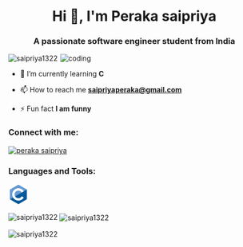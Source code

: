 <h1 align="center">Hi 👋, I'm Peraka saipriya</h1>
<h3 align="center">A passionate software engineer student from India</h3>
<img align="right" alt="coding" width="400"src="https://user-images.githubusercontent.com/55389276/140866485-8fb1c876-9a8f-4d6a-98dc-08c4981eaf70.gif">
<p align="left"> <img src="https://komarev.com/ghpvc/?username=saipriya1322&label=Profile%20views&color=0e75b6&style=flat" alt="saipriya1322" /> </p>

- 🌱 I’m currently learning **C**

- 📫 How to reach me **saipriyaperaka@gmail.com**

- ⚡ Fun fact **I am funny**

<h3 align="left">Connect with me:</h3>
<p align="left">
<a href="https://linkedin.com/in/peraka saipriya" target="blank"><img align="center" src="https://raw.githubusercontent.com/rahuldkjain/github-profile-readme-generator/master/src/images/icons/Social/linked-in-alt.svg" alt="peraka saipriya" height="30" width="40" /></a>
</p>

<h3 align="left">Languages and Tools:</h3>
<p align="left"> <a href="https://www.cprogramming.com/" target="_blank" rel="noreferrer"> <img src="https://raw.githubusercontent.com/devicons/devicon/master/icons/c/c-original.svg" alt="c" width="40" height="40"/> </a> </p>

<p><img align="left" src="https://github-readme-stats.vercel.app/api/top-langs?username=saipriya1322&show_icons=true&locale=en&layout=compact" alt="saipriya1322" /></p>

<p>&nbsp;<img align="center" src="https://github-readme-stats.vercel.app/api?username=saipriya1322&show_icons=true&locale=en" alt="saipriya1322" /></p>

<p><img align="center" src="https://github-readme-streak-stats.herokuapp.com/?user=saipriya1322&" alt="saipriya1322" /></p>
